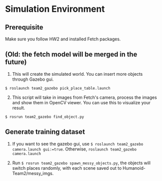 # Simulation Environment

## Prerequisite

Make sure you follow HW2 and installed Fetch packages.

## (Old: the fetch model will be merged in the future)

1. This will create the simulated world. You can insert more objects through
Gazebo gui.

```$ roslaunch team2_gazebo pick_place_table.launch```

2. This script will take in images from Fetch's camera, process the images and
 show them in OpenCV viewer. You can use this to visualize your result.

```
$ rosrun team2_gazebo find_object.py
```

## Generate training dataset

1. If you want to see the gazebo gui, use 
   `$ roslaunch team2_gazebo camera.launch gui:=true`.
   Otherwise, `roslaunch team2_gazebo camera.launch`
 
2. Run `$ rosrun team2_gazebo spawn_messy_objects.py`, the objects will
switch places randomly, with each scene saved out to Humanoid-Team2/messy_imgs.
